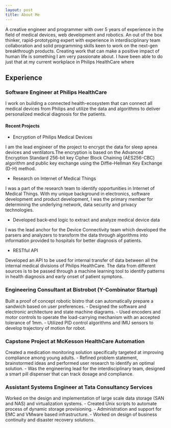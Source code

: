 ```yaml
---
layout: post
title: About Me
---
```

<p> A creative engineer and programmer with over 5 years of experience in the field of medical devices, web development and robotics. An out of the box thinker, rapid-prototyping expert with experience in interdisciplinary team collaboration and solid programming skills keen to work on the next-gen breakthrough products.
Creating work that can make a positive impact of human life is something I am very passionate about. I have been able to do just that at my current workplace in Philips HealthCare where 
</p>

## Experience

### Software Engineer at Philips HealthCare
<p>
I work on building a connected health-ecosystem that can connect all medical devices from Philips and utilize the data and algorithms to deliver personalized medical diagnosis for the patients.
</p>

#### Recent Projects

- Encryption of Philips Medical Devices
<div class="ProjectContent">
<p>
 I am the lead engineer of the project to encrypt the data for sleep apnea devices and ventilators.The encryption is based on the Advanced Encryption Standard 256-bit key Cipher Block Chaining (AES256-CBC) algorithm and public key exchange using the Diffie-Hellman Key Exchange (D-H) method.
</p>
</div>

- Research on Internet of Medical Things
<div class="ProjectContent">
<p>
I was a part of the research team to identify opportunities in Internet of Medical Things. With my unique background in electronics, software development and product development, I was the primary member for determining the underlying network, data security and privacy technologies.
</p>
</div>

- Developed back-end logic to extract and analyze medical device data
<div class="ProjectContent">
<p>
 I was the lead anchor for the Device Connectivity team which developed the parsers and analyzers to transform the data through algorithms into information provided to hospitals for better diagnosis of patients.
</p>
</div>

- RESTful API
<div class="ProjectContent">
<p>
Developed an API to be used for internal transfer of data between all the internal medical divisions of Philips HealthCare. The data from different sources is to be passed through a machine learning tool to identify patterns in health diagnosis and early onset of patient symptons.
</p>
</div>

### Engineering Consultant at Bistrobot (Y-Combinator Startup)
<div class="ProjectContent">
<p>

</p>
Built a proof of concept robotic bistro that can automatically prepare a sandwich based on user preferences.
- Designed the software and electronic architecture and state machine diagrams.
-	Used encoders and motor controls to operate the load-carrying mechanism with an accepted tolerance of 1mm.
-	Utilized PID control algorithms and IMU sensors to develop trajectory of motion for robot.
</div>

### Capstone Project at McKesson HealthCare Automation
<div class="ProjectContent">
Created a medication monitoring solution specifically targeted at improving compliance among young adults.
- Refined problem statement, brainstormed ideas and performed user research to identify an optimal solution.
- Was the engineering lead for the interdisciplinary team, designed a smart pill dispenser that can track dosage and compliance.
</div>

### Assistant Systems Engineer at Tata Consultancy Services
<div class="ProjectContent">
Worked on the design and implementation of large scale data storage (SAN and NAS) and virtualization systems.
-	Created Unix scripts to automate process of dynamic storage provisioning.
-	Administration and support for EMC and VMware based infrastructure.
-	Worked on design of business continuity and disaster recovery solutions.
</div>

